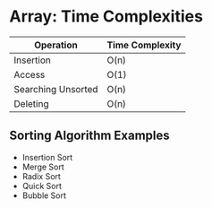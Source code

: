 # Array: Time Complexities

| Operation          | Time Complexity |
| ------------------ | --------------- |
| Insertion          | O(n)            |
| Access             | O(1)            |
| Searching Unsorted | O(n)            |
| Deleting           | O(n)            |

## Sorting Algorithm Examples

- Insertion Sort
- Merge Sort
- Radix Sort
- Quick Sort
- Bubble Sort

